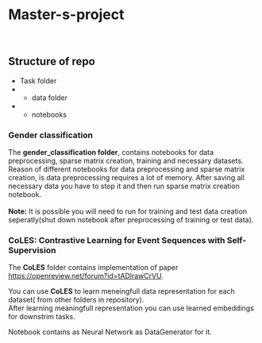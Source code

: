 # Master-s-project
<br>

## Structure of repo
- Task folder
- - data folder
- - notebooks<br>
### Gender classification
The **gender_classification folder**,  contains notebooks for data preprocessing, sparse matrix creation, training and necessary datasets.<br> 
Reason of different notebooks for data preprocessing and sparse matrix creation, is data preprocessing requires a lot of memory. After saving all necessary data you have to stop it and then run sparse matrix creation notebook.<br><br> 
**Note:** It is possible you will need to run for training and test data creation seperatly(shut down notebook after preprocessing of training or test data).

### CoLES: Contrastive Learning for Event Sequences with Self-Supervision 
The **CoLES** folder contains implementation of paper https://openreview.net/forum?id=tADlrawCrVU. <br/>

You can use **CoLES** to learn meneingfull data representation for each dataset( from other folders in repository).<br/> After learning meaningfull representation you can use learned embeddings for downstrim tasks.

Notebook contains as Neural Network as DataGenerator for it.<br/>



